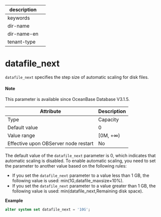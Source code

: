 |description||
|---|---|
|keywords||
|dir-name||
|dir-name-en||
|tenant-type||

# datafile_next

`datafile_next` specifies the step size of automatic scaling for disk files. 

<main id="notice" type='explain'>

  <h4>Note</h4>

  <p>This parameter is available since OceanBase Database V3.1.5. </p>

</main>

| Attribute | Description |
| --- | --- |
| Type | Capacity |
| Default value | 0 |
| Value range | [0M, +∞) |
| Effective upon OBServer node restart | No |

The default value of the `datafile_next` parameter is 0, which indicates that automatic scaling is disabled. To enable automatic scaling, you need to set the parameter to another value based on the following rules:

* If you set the `datafile_next` parameter to a value less than 1 GB, the following value is used: min(1G,datafile_maxsize×10%).
* If you set the `datafile_next` parameter to a value greater than 1 GB, the following value is used: min(datafile_next,Remaining disk space).

**Example**

```sql
alter system set datafile_next = '10G';
```
